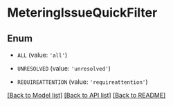 # MeteringIssueQuickFilter


## Enum

* `ALL` (value: `'all'`)

* `UNRESOLVED` (value: `'unresolved'`)

* `REQUIREATTENTION` (value: `'requireattention'`)

[[Back to Model list]](../README.md#documentation-for-models) [[Back to API list]](../README.md#documentation-for-api-endpoints) [[Back to README]](../README.md)


